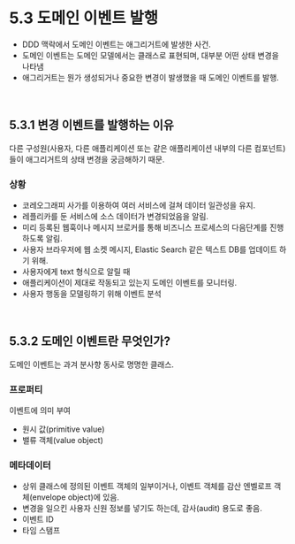 # 5.3 도메인 이벤트 발행

-   DDD 맥락에서 도메인 이벤트는 애그리거트에 발생한 사건.
-   도메인 이벤트는 도메인 모델에서는 클래스로 표현되며, 대부분 어떤 상태 변경을 나타냄
-   애그리거트는 뭔가 생성되거나 중요한 변경이 발생했을 때 도메인 이벤트를 발행.

<br />

## 5.3.1 변경 이벤트를 발행하는 이유

다른 구성원(사용자, 다른 애플리케이션 또는 같은 애플리케이션 내부의 다른 컴포넌트)들이 애그리거트의 상태 변경을 궁금해하기 때문.

### 상황

-   코레오그래피 사가를 이용하여 여러 서비스에 걸쳐 데이터 일관성을 유지.
-   레플리카를 둔 서비스에 소스 데이터가 변경되었음을 알림.
-   미리 등록된 웹훅이나 메시지 브로커를 통해 비즈니스 프로세스의 다음단계를 진행하도록 알림.
-   사용자 브라우저에 웹 소켓 메시지, Elastic Search 같은 텍스트 DB를 업데이트 하기 위해.
-   사용자에게 text 형식으로 알릴 때
-   애플리케이션이 제대로 작동되고 있는지 도메인 이벤트를 모니터링.
-   사용자 행동을 모델링하기 위해 이벤트 분석

<br />

## 5.3.2 도메인 이벤트란 무엇인가?

도메인 이벤트는 과겨 분사향 동사로 명명한 클래스.

### 프로퍼티

이벤트에 의미 부여

-   원시 값(primitive value)
-   밸류 객체(value object)

### 메타데이터

-   상위 클래스에 정의된 이벤트 객체의 일부이거나, 이벤트 객체를 감산 엔벨로프 객체(envelope object)에 있음.
-   변경을 일으킨 사용자 신원 정보를 넣기도 하는데, 감사(audit) 용도로 좋음.
-   이벤트 ID
-   타임 스탬프
